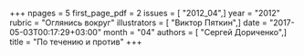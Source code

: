 +++
npages = 5
first_page_pdf = 2
issues = [ "2012_04",]
year = "2012"
rubric = "Оглянись вокруг"
illustrators = [ "Виктор Пяткин",]
date = "2017-05-03T00:17:29+03:00"
month = "04"
authors = [ "Сергей Дориченко",]
title = "По течению и против"
+++
